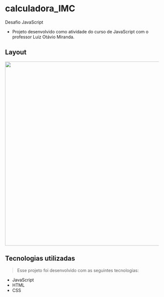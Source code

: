 # calculadora_IMC
 Desafio JavaScript

+ Projeto desenvolvido como atividade do curso de JavaScript com o professor Luiz Otávio Miranda.

##  Layout 

<img  src="https://github.com/leticiagsilvaa/calculadora_IMC/assets/113611515/c6c6d477-7f8b-4d60-a535-00c53c607a63" width="600">

##  Tecnologias utilizadas

> Esse projeto foi desenvolvido com as seguintes tecnologias:

+ JavaScript
+ HTML
+ CSS
